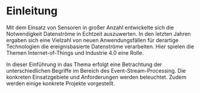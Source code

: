 # Einleitung

Mit dem Einsatz von Sensoren in großer Anzahl entwickelte sich die Notwendigkeit Datenströme in Echtzeit auszuwerten. In den letzten Jahren ergaben sich eine Vielzahl von neuen Anwendungsfällen für derartige Technologien die ereignisbasierte Datenströme verarbeiten. Hier spielen die Themen Internet-of-Things und Industrie 4.0 eine Rolle.

In dieser Einführung in das Thema erfolgt eine Betrachtung der unterschiedlichen Begriffe im Bereich des Event-Stream-Processing. Die konkreten Einsatzgebiete und Anforderungen werden beleuchtet. Zudem werden einige konkrete Projekte vorgestellt.

